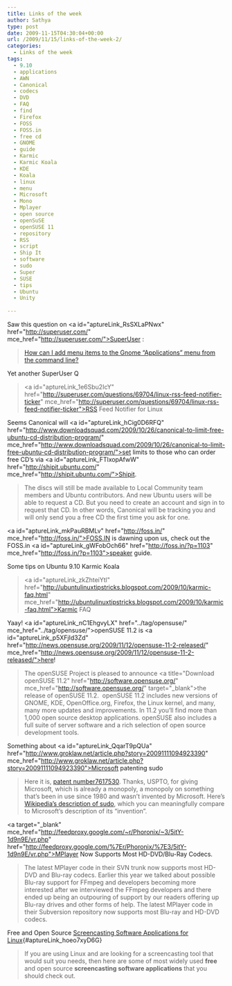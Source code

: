 ```yaml
---
title: Links of the week
author: Sathya
type: post
date: 2009-11-15T04:30:04+00:00
url: /2009/11/15/links-of-the-week-2/
categories:
  - Links of the week
tags:
  - 9.10
  - applications
  - AWN
  - Canonical
  - codecs
  - DVD
  - FAQ
  - find
  - Firefox
  - FOSS
  - FOSS.in
  - free cd
  - GNOME
  - guide
  - Karmic
  - Karmic Koala
  - KDE
  - Koala
  - linux
  - menu
  - Microsoft
  - Mono
  - Mplayer
  - open source
  - openSuSE
  - openSUSE 11
  - repository
  - RSS
  - script
  - Ship It
  - software
  - sudo
  - Super
  - SUSE
  - tips
  - Ubuntu
  - Unity
  
---
```

Saw this question on <a id="aptureLink\_RsSXLaPNwx" href="http://superuser.com/" mce\_href="http://superuser.com/">SuperUser</a> :

> <a href="http://superuser.com/questions/68089/how-can-i-add-menu-items-to-the-gnome-applications-menu-from-the-command-line" mce_href="http://superuser.com/questions/68089/how-can-i-add-menu-items-to-the-gnome-applications-menu-from-the-command-line">How can I add menu items to the Gnome “Applications” menu from the command line?</a><br mce_bogus="1"/>

Yet another SuperUser Q

> <a id="aptureLink\_1e6Sbu2IcY" href="http://superuser.com/questions/69704/linux-rss-feed-notifier-ticker" mce\_href="http://superuser.com/questions/69704/linux-rss-feed-notifier-ticker">RSS Feed Notifier for Linux </a><br mce_bogus="1"/>

Seems Canonical will <a id="aptureLink\_hCig0D6RFQ" href="http://www.downloadsquad.com/2009/10/26/canonical-to-limit-free-ubuntu-cd-distribution-program/" mce\_href="http://www.downloadsquad.com/2009/10/26/canonical-to-limit-free-ubuntu-cd-distribution-program/">set limits</a> to those who can order free CD&#8217;s via <a id="aptureLink\_FTlxopAfwW" href="http://shipit.ubuntu.com/" mce\_href="http://shipit.ubuntu.com/">Shipit</a>.

> The discs will still be made available to Local Community team members and Ubuntu contributors. And new Ubuntu users will be able to request a CD. But you need to create an account and sign in to request that CD. In other words, Canonical will be tracking you and will only send you a free CD the first time you ask for one.

<a id="aptureLink\_mkPauRBMLv" href="http://foss.in/" mce\_href="http://foss.in/">FOSS.IN</a> is dawning upon us, check out the FOSS.in <a id="aptureLink\_gWFobOch66" href="http://foss.in/?p=1103" mce\_href="http://foss.in/?p=1103">speaker guide.</a><br mce_bogus="1"/>

Some tips on Ubuntu 9.10 Karmic Koala

> <a id="aptureLink\_zkZhteiYtl" href="http://ubuntulinuxtipstricks.blogspot.com/2009/10/karmic-faq.html" mce\_href="http://ubuntulinuxtipstricks.blogspot.com/2009/10/karmic-faq.html">Karmic FAQ</a><br mce_bogus="1"/>

Yaay! <a id="aptureLink\_nC1EhgvyLX" href="../tag/opensuse/" mce\_href="../tag/opensuse/">openSUSE</a> 11.2 is <a id="aptureLink\_p5XFjId3Zd" href="http://news.opensuse.org/2009/11/12/opensuse-11-2-released/" mce\_href="http://news.opensuse.org/2009/11/12/opensuse-11-2-released/">here</a>!

> The openSUSE Project is pleased to announce <a title="Download openSUSE 11.2" href="http://software.opensuse.org/" mce\_href="http://software.opensuse.org/" target="\_blank">the release of openSUSE 11.2</a>.&nbsp; openSUSE 11.2 includes new versions of GNOME, KDE, OpenOffice.org, Firefox, the Linux kernel, and many, many more updates and improvements. In 11.2 you’ll find more than 1,000 open source desktop applications. openSUSE also includes a full suite of server software and a rich selection of open source development tools.

Something about <a id="aptureLink\_QqarT9pQUa" href="http://www.groklaw.net/article.php?story=20091111094923390" mce\_href="http://www.groklaw.net/article.php?story=20091111094923390">Microsoft patenting</a> sudo

> Here it is, <a href="http://patft1.uspto.gov/netacgi/nph-Parser?Sect1=PTO1&Sect2=HITOFF&d=PALL&p=1&u=/netahtml/PTO/srchnum.htm&r=1&f=G&l=50&s1=7,617,530.PN.&OS=PN/7,617,530&RS=PN/7,617,530" mce_href="http://patft1.uspto.gov/netacgi/nph-Parser?Sect1=PTO1&Sect2=HITOFF&d=PALL&p=1&u=/netahtml/PTO/srchnum.htm&r=1&f=G&l=50&s1=7,617,530.PN.&OS=PN/7,617,530&RS=PN/7,617,530">patent number7617530</a>. Thanks, USPTO, for giving Microsoft, which is already a monopoly, a monopoly on something that&#8217;s been in use since 1980 and wasn&#8217;t invented by Microsoft. Here&#8217;s <a href="http://en.wikipedia.org/wiki/Sudo" mce_href="http://en.wikipedia.org/wiki/Sudo">Wikipedia&#8217;s description of sudo</a>, which you can meaningfully compare to Microsoft&#8217;s description of its &#8220;invention&#8221;.

<a target="\_blank" mce\_href="http://feedproxy.google.com/~r/Phoronix/~3/5itY-1d9n9E/vr.php" href="http://feedproxy.google.com/%7Er/Phoronix/%7E3/5itY-1d9n9E/vr.php">MPlayer Now Supports</a> Most HD-DVD/Blu-Ray Codecs.

> The latest MPlayer code in their SVN trunk now supports most HD-DVD and Blu-ray codecs. Earlier this year we talked about possible Blu-ray support for FFmpeg and developers becoming more interested after we interviewed the FFmpeg developers and there ended up being an outpouring of support by our readers offering up Blu-ray drives and other forms of help. The latest MPlayer code in their Subversion repository now supports most Blu-ray and HD-DVD codecs.

Free and Open Source [Screencasting Software Applications for Linux][1]{#aptureLink_hoeo7xyD6G} 

> If you are using Linux and are looking for a screencasting tool that would suit you needs, then here are some of most widely used <span style="font-weight: bold;">free</span> and open source <span style="font-weight: bold;">screencasting software applications</span> that you should check out.

 [1]: http://www.junauza.com/2009/11/free-and-open-source-screencasting.html